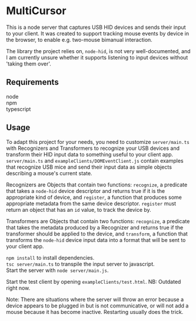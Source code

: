 # MultiCursor
This is a node server that captures USB HID devices and sends their input to your client.
It was created to support tracking mouse events by device in the browser, to enable e.g. two-mouse bimanual interaction.

The library the project relies on, `node-hid`, is not very well-documented, and I am currently unsure whether it supports listening to input devices without 'taking them over'.

## Requirements
node  
npm  
typescript  

## Usage
To adapt this project for your needs, you need to customize `server/main.ts` with Recognizers and Transformers to recognize your USB devices and transform their HID input data to something useful to your client app.
`server/main.ts` and `exampleClients/DOMEventClient.js` contain examples that recognize USB mice and send their input data as simple objects describing a mouse's current state.

Recognizers are Objects that contain two functions: `recognize`, a predicate that takes a `node-hid` device descriptor and returns true if it is the appropriate kind of device, and `register`, a function that produces some appropriate metadata from the same device descriptor.
`register` must return an object that has an `id` value, to track the device by.

Transformers are Objects that contain two functions: `recognize`, a predicate that takes the metadata produced by a Recognizer and returns true if the transformer should be applied to the device, and `transform`, a function that transforms the `node-hid` device input data into a format that will be sent to your client app.

`npm install` to install dependencies.  
`tsc server/main.ts` to transpile the input server to javascript.  
Start the server with `node server/main.js`.

Start the test client by opening `exampleClients/test.html`. NB: Outdated right now.

Note: There are situations where the server will throw an error because a device appears to be plugged in but is not communicative, or will not add a mouse because it has become inactive. Restarting usually does the trick.
